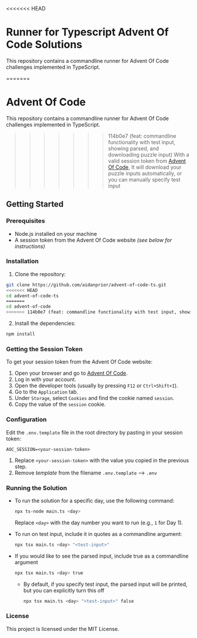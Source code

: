 <<<<<<< HEAD

# Runner for Typescript Advent Of Code Solutions

This repository contains a commandline runner for Advent Of Code challenges implemented in TypeScript.

=======

# Advent Of Code

This repository contains a commandline runner for Advent Of Code challenges implemented in TypeScript.

> > > > > > > 114b0e7 (feat: commandline functionality with test input, showing parsed, and downloading puzzle input)
> > > > > > > With a valid session token from [Advent Of Code](https://adventofcode.com/),
> > > > > > > It will download your puzzle inputs automatically, or you can manually specify test input

## Getting Started

### Prerequisites

- Node.js installed on your machine
- A session token from the Advent Of Code website _(see below for instructions)_

### Installation

1. Clone the repository:

```sh
git clone https://github.com/aidanprior/advent-of-code-ts.git
<<<<<<< HEAD
cd advent-of-code-ts
=======
cd advent-of-code
>>>>>>> 114b0e7 (feat: commandline functionality with test input, showing parsed, and downloading puzzle input)
```

2. Install the dependencies:

```sh
npm install
```

### Getting the Session Token

To get your session token from the Advent Of Code website:

1. Open your browser and go to [Advent Of Code](https://adventofcode.com/).
2. Log in with your account.
3. Open the developer tools (usually by pressing `F12` or `Ctrl+Shift+I`).
4. Go to the `Application` tab.
5. Under `Storage`, select `Cookies` and find the cookie named `session`.
6. Copy the value of the `session` cookie.

### Configuration

Edit the `.env.template` file in the root directory by pasting in your session token:

```env
AOC_SESSION=<your-session-token>
```

1. Replace `<your-session-token>` with the value you copied in the previous step.
2. Remove _template_ from the filename
   `.env.template` --> `.env`

### Running the Solution

- To run the solution for a specific day, use the following command:

  ```sh
  npx ts-node main.ts <day>
  ```

  Replace `<day>` with the day number you want to run (e.g., `1` for Day 1).

- To run on test input, include it in quotes as a commandline argument:

  ```sh
  npx tsx main.ts <day> "<test-input>"
  ```

- If you would like to see the parsed input, include true as a commandline argument

  ```sh
  npx tsx main.ts <day> true
  ```

  - By default, if you specify test input, the parsed input will be printed, but you can explicitly turn this off

    ```sh
    npx tsx main.ts <day> "<test-input>" false
    ```

### License

This project is licensed under the MIT License.
